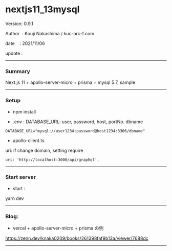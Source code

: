 ﻿# nextjs11_13mysql

 Version: 0.9.1

 Author  : Kouji Nakashima / kuc-arc-f.com

 date    : 2021/11/06 

 update  :

***
### Summary

Next.js 11 + apollo-server-micro + prisma + mysql 5.7, sample

***
### Setup

* npm install

* .env : DATABASE_URL: user, password, host, portNo. dbname
```
DATABASE_URL="mysql://user1234:password@host1234:3306/dbname"
```

* apollo-client.ts

uri: if change domain, setting require
```
uri: 'http://localhost:3000/api/graphql',
```

***
### Start server
* start :

yarn dev

***
### Blog:
* vercel + apollo-server-micro + prisma の例

 https://zenn.dev/knaka0209/books/261398faf9b13a/viewer/7688dc

***

